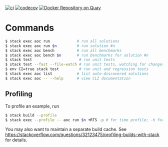 [![ci](https://github.com/jamesdabbs/advent-of-code-2020/workflows/hs/badge.svg)](https://github.com/jamesdabbs/advent-of-code-2020/actions?query=workflow%3Ahs)
[![codecov](https://codecov.io/gh/jamesdabbs/advent-of-code-2020/branch/main/graph/badge.svg?token=8U4K1HOI01)](https://codecov.io/gh/jamesdabbs/advent-of-code-2020)
[![Docker Repository on Quay](https://quay.io/repository/jamesdabbs/advent-of-code-2020/status "Docker Repository on Quay")](https://quay.io/repository/jamesdabbs/advent-of-code-2020)

# Commands

```bash
$ stack exec aoc run            # run all solutions
$ stack exec aoc run $n         # run solution #n
$ stack exec aoc bench          # run all benchmarks
$ stack exec aoc bench $n       # run benchmarks for solution #n
$ stack test                     # run unit tests
$ stack test --fast --file-watch # run unit tests, watching for changes
$ env CI=true stack test         # run unit and regression tests
$ stack exec aoc list           # list auto-discovered solutions
$ stack exec aoc -- --help      # view CLI documentation
```

## Profiling

To profile an example, run

```bash
$ stack build --profile
$ stack exec --profile -- aoc run $n +RTS -p # for time profile; -h for memory
```

You may also want to maintain a separate build cache.
See https://stackoverflow.com/questions/32123475/profiling-builds-with-stack for details.
